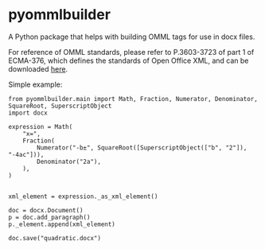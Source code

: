 # pyommlbuilder
A Python package that helps with building OMML tags for use in docx files.

For reference of OMML standards, please refer to P.3603-3723 of part 1 of ECMA-376, which defines the standards of Open Office XML, and can be downloaded [here](https://www.ecma-international.org/publications-and-standards/standards/ecma-376/).

Simple example:

    from pyommlbuilder.main import Math, Fraction, Numerator, Denominator, SquareRoot, SuperscriptObject
    import docx

    expression = Math(
        "x=",
        Fraction(
            Numerator("-b±", SquareRoot([SuperscriptObject(["b", "2"]), "-4ac"])), 
            Denominator("2a"),
        ),
    )


    xml_element = expression._as_xml_element()

    doc = docx.Document()
    p = doc.add_paragraph()
    p._element.append(xml_element)

    doc.save("quadratic.docx")


